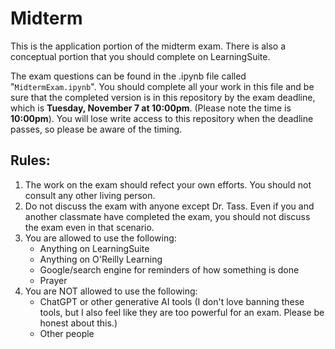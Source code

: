 # Midterm

This is the application portion of the midterm exam.  There is also a conceptual portion that you should complete on LearningSuite.  

The exam questions can be found in the .ipynb file called "`MidtermExam.ipynb`".  You should complete all your work in this file and be sure that the completed version is in this repository by the exam deadline, which is **Tuesday, November 7 at 10:00pm**.  (Please note the time is **10:00pm**).  You will lose write access to this repository when the deadline passes, so please be aware of the timing.  

## Rules:
1. The work on the exam should refect your own efforts.  You should not consult any other living person.
2. Do not discuss the exam with anyone except Dr. Tass.  Even if you and another classmate have completed the exam, you should not discuss the exam even in that scenario.
3. You are allowed to use the following:
   * Anything on LearningSuite
   * Anything on O'Reilly Learning
   * Google/search engine for reminders of how something is done
   * Prayer
4. You are NOT allowed to use the following:
   * ChatGPT or other generative AI tools (I don't love banning these tools, but I also feel like they are too powerful for an exam.  Please be honest about this.)
   * Other people  
